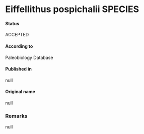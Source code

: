 Eiffellithus pospichalii SPECIES
=======

#### Status
ACCEPTED

#### According to
Paleobiology Database

#### Published in
null

#### Original name
null

### Remarks
null